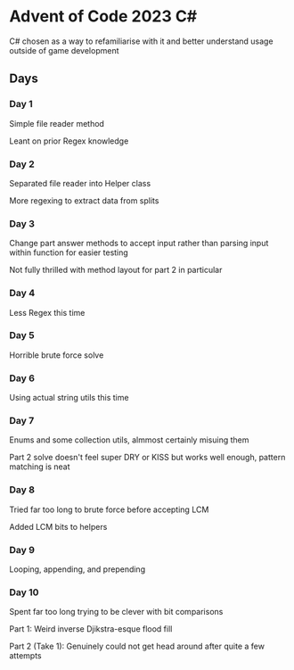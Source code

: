 # Advent of Code 2023 C#

C# chosen as a way to refamiliarise with it and better understand usage outside of game development

## Days

### Day 1
Simple file reader method

Leant on prior Regex knowledge 

### Day 2
Separated file reader into Helper class

More regexing to extract data from splits

### Day 3
Change part answer methods to accept input rather than parsing input within function for easier testing

Not fully thrilled with method layout for part 2 in particular

### Day 4
Less Regex this time

### Day 5

Horrible brute force solve

### Day 6

Using actual string utils this time

### Day 7

Enums and some collection utils, almmost certainly misuing them

Part 2 solve doesn't feel super DRY or KISS but works well enough, pattern matching is neat

### Day 8

Tried far too long to brute force before accepting LCM

Added LCM bits to helpers

### Day 9

Looping, appending, and prepending

### Day 10

Spent far too long trying to be clever with bit comparisons

Part 1: Weird inverse Djikstra-esque flood fill

Part 2 (Take 1): Genuinely could not get head around after quite a few attempts